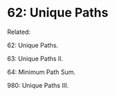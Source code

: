 # 62:  Unique Paths

Related: 

62: Unique Paths.

63: Unique Paths II.

64: Minimum Path Sum.

980: Unique Paths III.